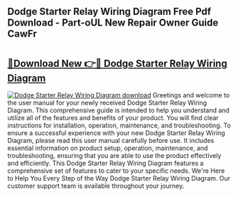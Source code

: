 ## Dodge Starter Relay Wiring Diagram Free Pdf Download - Part-oUL New Repair Owner Guide CawFr

# <h2><a href="http://dftsth.blite.top/?on=Dodge+Starter+Relay+Wiring+Diagram">🔗Download New 👉🔴 Dodge Starter Relay Wiring Diagram</a></h2>

[![Dodge Starter Relay Wiring Diagram download](https://i.imgur.com/lujVjoI.png)](http://dftsth.blite.top/?on=Dodge+Starter+Relay+Wiring+Diagram)
Greetings and welcome to the user manual for your newly received Dodge Starter Relay Wiring Diagram. This comprehensive guide is intended to help you understand and utilize all of the features and benefits of your product. You will find clear instructions for installation, operation, maintenance, and troubleshooting. To ensure a successful experience with your new Dodge Starter Relay Wiring Diagram, please read this user manual carefully before use. It includes essential information on product setup, operation, maintenance, and troubleshooting, ensuring that you are able to use the product effectively and efficiently. This Dodge Starter Relay Wiring Diagram features a comprehensive set of features to cater to your specific needs. We're Here to Help You Every Step of the Way Dodge Starter Relay Wiring Diagram. Our customer support team is available throughout your journey.
